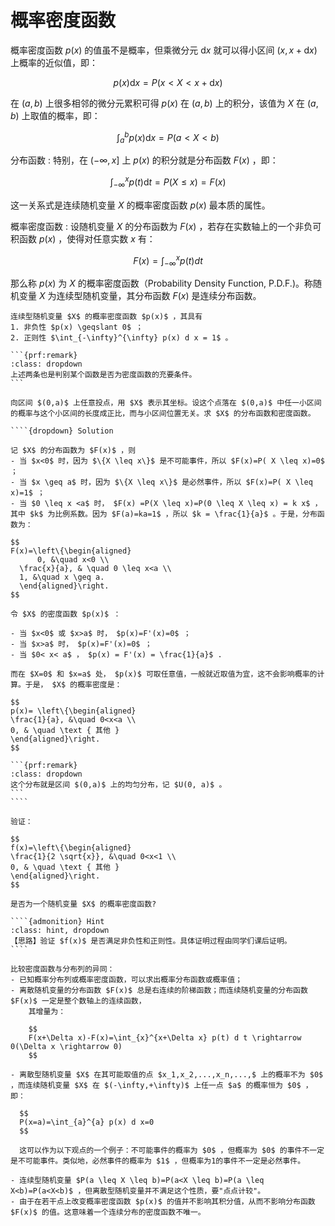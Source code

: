 # 概率密度函数

概率密度函数 $p(x)$ 的值虽不是概率，但乘微分元 $\text{d} x$ 就可以得小区间 $(x,x+\text{d}x)$ 上概率的近似值，即：

$$
p(x)\text{d}x = P(x<X<x+\text{d}x)
$$

在 $(a,b)$ 上很多相邻的微分元累积可得 $p(x)$ 在 $(a,b)$ 上的积分，该值为 $X$ 在 $(a,b)$ 上取值的概率，即：

$$
\int_{a}^b p(x)\text{d}x = P(a<X<b)
$$

分布函数
: 特别，在 $(-\infty,x]$ 上 $p(x)$ 的积分就是分布函数 $F(x)$ ，即：

$$
\int_{-\infty}^x p(t)\text{d} t = P(X\leq x)=F(x)
$$

这一关系式是连续随机变量 $X$ 的概率密度函数 $p(x)$ 最本质的属性。

概率密度函数
: 设随机变量 $X$ 的分布函数为 $F(x)$ ，若存在实数轴上的一个非负可积函数 $p(x)$ ，使得对任意实数 $x$ 有：

$$
F(x) = \int_{-\infty}^{x} p(t) d t
$$

那么称 $p(x)$ 为 $X$ 的概率密度函数（Probability Density Function, P.D.F.)。称随机变量 $X$ 为连续型随机变量，其分布函数 $F(x)$ 是连续分布函数。

````{prf:theorem}
连续型随机变量 $X$ 的概率密度函数 $p(x)$ ，其具有
1. 非负性 $p(x) \geqslant 0$ ；
2. 正则性 $\int_{-\infty}^{\infty} p(x) d x = 1$ 。

```{prf:remark}
:class: dropdown
上述两条也是判别某个函数是否为密度函数的充要条件。
```
````

`````{prf:example}
向区间 $(0,a)$ 上任意投点，用 $X$ 表示其坐标。设这个点落在 $(0,a)$ 中任一小区间的概率与这个小区间的长度成正比，而与小区间位置无关。求 $X$ 的分布函数和密度函数。

````{dropdown} Solution

记 $X$ 的分布函数为 $F(x)$ ，则
- 当 $x<0$ 时，因为 $\{X \leq x\}$ 是不可能事件，所以 $F(x)=P( X \leq x)=0$ ；
- 当 $x \geq a$ 时，因为 $\{X \leq x\}$ 是必然事件，所以 $F(x)=P( X \leq x)=1$ ；
- 当 $0 \leq x <a$ 时， $F(x) =P(X \leq x)=P(0 \leq X \leq x) = k x$ ，其中 $k$ 为比例系数。因为 $F(a)=ka=1$ ，所以 $k = \frac{1}{a}$ 。于是，分布函数为：

$$
F(x)=\left\{\begin{aligned}
      0, &\quad x<0 \\
  \frac{x}{a}, & \quad 0 \leq x<a \\
  1, &\quad x \geq a.
  \end{aligned}\right.
$$

令 $X$ 的密度函数 $p(x)$ ：

- 当 $x<0$ 或 $x>a$ 时， $p(x)=F'(x)=0$ ；
- 当 $x>a$ 时， $p(x)=F'(x)=0$ ；
- 当 $0< x< a$ ， $p(x) = F'(x) = \frac{1}{a}$ .

而在 $X=0$ 和 $x=a$ 处， $p(x)$ 可取任意值，一般就近取值为宜，这不会影响概率的计算。于是， $X$ 的概率密度是：

$$
p(x)= \left\{\begin{aligned}
\frac{1}{a}, &\quad 0<x<a \\
0, & \quad \text { 其他 }
\end{aligned}\right.
$$

```{prf:remark}
:class: dropdown
这个分布就是区间 $(0,a)$ 上的均匀分布，记 $U(0, a)$ 。
```
````
`````

`````{prf:example}
验证：

$$
f(x)=\left\{\begin{aligned}
\frac{1}{2 \sqrt{x}}, &\quad 0<x<1 \\
0, & \quad \text { 其他 }
\end{aligned}\right.
$$

是否为一个随机变量 $X$ 的概率密度函数?

````{admonition} Hint
:class: hint, dropdown
【思路】验证 $f(x)$ 是否满足非负性和正则性。具体证明过程由同学们课后证明。
````

`````


```{admonition} Remark
比较密度函数与分布列的异同：
- 已知概率分布列或概率密度函数，可以求出概率分布函数或概率值；
- 离散随机变量的分布函数 $F(x)$ 总是右连续的阶梯函数；而连续随机变量的分布函数 $F(x)$ 一定是整个数轴上的连续函数，
    其增量为：
    
    $$
    F(x+\Delta x)-F(x)=\int_{x}^{x+\Delta x} p(t) d t \rightarrow 0(\Delta x \rightarrow 0)
    $$
    
- 离散型随机变量 $X$ 在其可能取值的点 $x_1,x_2,...,x_n,...,$ 上的概率不为 $0$ ，而连续随机变量 $X$ 在 $(-\infty,+\infty)$ 上任一点 $a$ 的概率恒为 $0$ ，即：

  $$
  P(x=a)=\int_{a}^{a} p(x) d x=0
  $$

  这可以作为以下观点的一个例子：不可能事件的概率为 $0$ ，但概率为 $0$ 的事件不一定是不可能事件。类似地，必然事件的概率为 $1$ ，但概率为1的事件不一定是必然事件。

- 连续型随机变量 $P(a \leq X \leq b)=P(a<X \leq b)=P(a \leq X<b)=P(a<X<b)$ ，但离散型随机变量并不满足这个性质，要"点点计较"。
- 由于在若干点上改变概率密度函数 $p(x)$ 的值并不影响其积分值，从而不影响分布函数 $F(x)$ 的值。这意味着一个连续分布的密度函数不唯一。
```